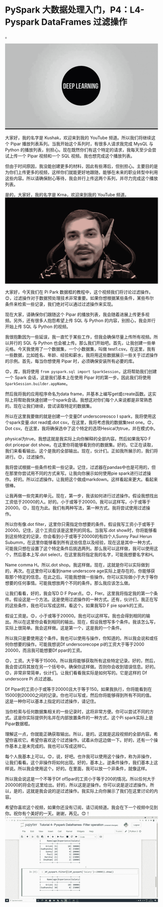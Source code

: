 # PySpark 大数据处理入门，P4：L4- Pyspark DataFrames 过滤操作 

。

![](img/0ca5dfbb4a99ff7c74026b7b4989e47f_1.png)

大家好，我的名字是 Kushak，欢迎来到我的 YouTube 频道。所以我们将继续这个 Pipar 播放列表系列。当我开始这个系列时，有很多人请求我完成 MysQL 与 Python 的播放列表，别担心。现在既然你们有这个特定的请求，我每天至少会尝试上传一个 Pipar 视频和一个 SQL 视频。我也想完成这个播放列表。

但由于时间原因，我没能创建更多的材料，因此有些滞后，但别担心。主要目的是为你们上传更多的视频，这样你们就能更好地跟随，能够在未来的职业转型中利用这些内容。所以请确保耐心等待，我会并行上传这两个系列，并尽力完成这个播放列表。

是的，大家好，我的名字是 Krna，欢迎来到我的 YouTube 频道。![](img/0ca5dfbb4a99ff7c74026b7b4989e47f_3.png)

大家好，今天我们在 Pi Park 数据框的教程中，这个视频我们将讨论过滤操作。😊，过滤操作对于数据预处理技术非常重要。如果你想根据某些条件，某些布尔条件来检索一些记录，我们绝对可以通过过滤操作来实现。

现在大家，请确保你们跟随这个 Pipar 的播放列表，我会随着进展上传更多视频。另外，还有很多人抱怨希望上传 SQL 与 Python 的内容，别担心，我会并行开始上传 SQL 与 Python 的视频。

我很抱歉因为一些延误，我一直忙于某些工作，但我会确保尽量上传所有视频。所以并行的 SQL 与 Python 也会被上传。那么我们开始吧。首先，让我创建一些单元格。今天我使用了一个数据集，一个小数据集，叫做 test1.csv。在这里，我有一些数据，比如姓名、年龄、经验和薪水，我将用这些数据展示一些关于过滤操作的示例。首先，每当你想使用 Pipar 时，必须确保安装所有必要的库。

😊，库，我将使用 `from pyspark.sql import SparkSession`，这将帮助我们创建一个 Spark 会话，这是我们基本上在使用 Pipar 时的第一步。因此我们将使用 `SparkSession.builder.appName`。

然后我将我的应用程序命名为data frame，并基本上编写get或create函数。这实际上将帮助我快速创建一个spark会话。我想这对你们每个人来说都是非常熟悉的。现在让我们继续，尝试读取特定的数据集。

所以在这里我要做的就是创建一个变量Df underscoreosco I spark，我将使用这个spark变量.dot read或.dot csv。在这里，我将考虑我的数据集test one。😊，Dot csv。在这里，我将确保选中了这个特定的选项Hesical为true，并在模式中。

physical为true。我想这就是我实际上向你解释的全部内容。然后如果我写D F dot pricepar dot show。在这里你将能够看到你的数据集。好的。它正在读取，我们来看看输出。这个是我的全部输出。现在，伙计们。正如我所展示的，我们将进行。😊，过滤操作。

我将尝试根据一些条件检索一些记录。记住，过滤器在pandas中也是可用的，但在那里你尝试用不同的方式来写。让我向你展示如何使用pie spark进行过滤操作。好的。所以过滤操作。让我把这个做成markdown。这样看起来更大。看起来很棒。

让我再做一些完美的单元。现在，第一步，我该如何进行过滤操作。假设我想找出工资低于20000的人。好的。小于或等于20000。我可以这样写。小于或等于20000。😊，现在为此。我们有两种写法，第一种方式。我将尝试使用过滤操作。

所以你有像.dot filter，这里你只需指定你想要的条件。假设我写工资小于或等于20000。记住，这个工资应该是这里列的同名。当我写.dot show时，你将能够看到这些特定的记录，你会看到小于或等于20000的有四个人Sunny Paul Herun Subumm，在这里你能够看到所有这些信息以及经验，现在这是其中一种方式，可能我只想在设置了这个特定条件后挑选两列。那么我可以这样做，我可以使用这个，然后基本上写.dot select，在这里我将指定我的名字，可能我想要名字和H。

Name comma H。所以.dot shop。我这样做。现在，这就是你可以实际做到的，再次。在这里你可以看到name underscore age实际上是存在的，你能够获取那个特定的信息。在此之后。可能我想做一些操作。你可以实际做小于大于等你想要的任何事情。可能我想放两个不同的条件。那么我应该怎么做。

让我们看看，好的，我会写D D F Ppar点。😊，Fter。这里我将指定我的第一个条件。假设这是一个方法。这是使用过滤操作的一种方式。还有，伙计们，我正在写的这些条件，我也可以写成这样。看这个。如果我写D F pie spark的工资。

假设工资是。😊，小于或等于20000。我也可以这样写。我也会得到相同的输出。所以在这里你会看到相同的输出。现在，假设我想写多个条件。我该怎么写，实际上很简单。我会这样做。这是第一个，这是我的一个条件。

所以我只是要使用这个条件。我也可以使用与操作，你知道的。所以我会说和或任何你想要的操作。可能我想说Df underscorecope pi的工资大于等于2000 20000，而且我可能想要Df ppar的工资。

😊，工资。大于等于15000。所以我将能够获取所有这些特定记录。好的，然后，我会尝试将其放在另一个括号中。确保你这样做。否则你会收到错误信息。好的。😊，非常非常简单，伙计们。让我们看看我实际是如何写的。它是这样的 Df underscore Pi 点过滤器。

Df Pipar的工资小于或等于20000且大于等于150。如果我执行，你将能看到在15000到20000之间的记录。你也可以写或，然后你将能够得到所有不同的值。这是一种你可以基本上指定的过滤操作，请记住。

当你检索与任何数据集相关的一些记录时，这将非常方便。你可以尝试不同的方式。这是你实际提供列名并在内部放置条件的一种方式，这个Pi spark实际上是Pipar数据框。

理解这一点，你就能正确获取输出。所以，是的。这就是这段视频的全部内容。希望你喜欢它。希望你喜欢这个过滤操作。试着从你这边做一下。好的，还有一个操作基本上是未完成的。我也可以写成这样C。

每个人我基本上可以。😊，说，好吧。也许我可以使用这个操作，称为非操作，让我们看看。这个非操作将如何出现。好的，基本上。逆条件操作，我们基本上这样说。所以我会使用这个。好的。在里面，我可以放一个非条件，就像这样。

所以我会说这是一个不等于Df of5par的工资小于等于200的情况。所以任何大于20000的将会在这里给出。好的，所以这是逆操作。你可以说是逆过滤操作。所以，是的，这就是我会说的逆过滤操作。我实际上向你展示了我们在这里讨论的内容。

希望你喜欢这个视频，如果你还没有订阅，请订阅频道。我会在下一个视频中见到你。祝你有个美好的一天。谢谢，再见。😊！![](img/0ca5dfbb4a99ff7c74026b7b4989e47f_5.png)
